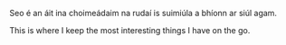 Seo é an áit ina choimeádaim na rudaí is suimiúla a bhíonn ar siúl agam. 

This is where I keep the most interesting things I have on the go. 
